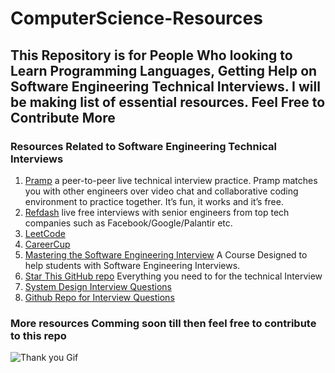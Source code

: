 # ComputerScience-Resources
## This Repository is for People Who looking to Learn Programming Languages, Getting Help on Software Engineering Technical Interviews. I will be making list of essential resources. Feel Free to Contribute More

### Resources Related to Software Engineering Technical Interviews
1) [Pramp](https://www.pramp.com/) a peer-to-peer live technical interview practice. Pramp matches you with other engineers over video chat and collaborative coding environment to practice together. It’s fun, it works and it’s free. 
2) [Refdash](https://refdash.com/)  live free interviews with senior engineers from top tech companies such as Facebook/Google/Palantir etc.
3) [LeetCode](http://leetcode.com) 
4) [CareerCup](http://www.careercup.com)
5) [Mastering the Software Engineering Interview](https://www.coursera.org/learn/cs-tech-interview) A Course Designed to help students with Software Engineering Interviews.
6) [Star This GitHub repo](https://github.com/andreis/interview) Everything you need to for the technical Interview
7) [System Design Interview Questions](https://hackernoon.com/top-10-system-design-interview-questions-for-software-engineers-8561290f0444) 
8) [Github Repo for Interview Questions](https://github.com/MaximAbramchuck/awesome-interview-questions)

### More resources Comming soon till then feel free to contribute to this repo
![Thank you Gif](https://media.giphy.com/media/3oEdva9BUHPIs2SkGk/giphy.gif)
